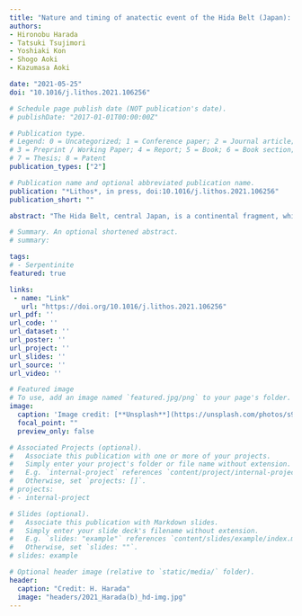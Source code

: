 ```yaml
---
title: "Nature and timing of anatectic event of the Hida Belt (Japan): Constraints from titanite geochemistry and U-Pb age of clinopyroxene-bearing leucogranite"
authors:
- Hironobu Harada
- Tatsuki Tsujimori
- Yoshiaki Kon
- Shogo Aoki
- Kazumasa Aoki

date: "2021-05-25"
doi: "10.1016/j.lithos.2021.106256"

# Schedule page publish date (NOT publication's date).
# publishDate: "2017-01-01T00:00:00Z"

# Publication type.
# Legend: 0 = Uncategorized; 1 = Conference paper; 2 = Journal article;
# 3 = Preprint / Working Paper; 4 = Report; 5 = Book; 6 = Book section;
# 7 = Thesis; 8 = Patent
publication_types: ["2"]

# Publication name and optional abbreviated publication name.
publication: "*Lithos*, in press, doi:10.1016/j.lithos.2021.106256"
publication_short: ""

abstract: "The Hida Belt, central Japan, is a continental fragment, which was once a part of the crustal basement of the East Asian continental margin. It consists mainly of Permo-Triassic granite-gneiss complexes with both syn-to-late-metamorphic migmatite or granite bodies. Clinopyroxene-bearing leucogranite, locally called as 'Inishi'-type migmatite, occurs characteristically in the migmatite zone associated with amphibolite and marble. The leucogranite is characterized by the presence of coarse-grained diopside–hedenbergite series clinopyroxene and titanite in plagioclase-dominated matrix. Clinopyroxene contains abundant calcite inclusions. Euhedral titanite with high Th/U ratios (~2.8–7.8) and REE contents (~4514–14069 μg/g) contains polycrystalline 'granitic' inclusions. Those mineralogical features indicate the involvement of carbonate during anatexis. Considering a nominal pressure of 0.4–0.7 GPa of the Hida gneiss, Zr-in-titanite thermometry yields a temperature of 730–810 °C and 770–850 °C at aTiO2 = 0.5 and 1, respectively. The titanites show highly variable U/Pb (238U/206Pb = 15.0–24.0) and Pb (207Pb/206Pb = 0.172–0.419) isotope ratios, and the scattered trend follows a discordia line with a lower intercept at 225.4 ± 1.9 Ma. This titanite age would represent the timing of regional anatexis that have occurred in a later stage of the regional metamorphism of the Hida Belt. A high apparent thermal gradient at middle crustal levels might have caused by regional extension."

# Summary. An optional shortened abstract.
# summary: 

tags: 
# - Serpentinite
featured: true

links:
 - name: "Link"
   url: "https://doi.org/10.1016/j.lithos.2021.106256"
url_pdf: ''
url_code: ''
url_dataset: ''
url_poster: ''
url_project: ''
url_slides: ''
url_source: ''
url_video: ''

# Featured image
# To use, add an image named `featured.jpg/png` to your page's folder. 
image: 
  caption: 'Image credit: [**Unsplash**](https://unsplash.com/photos/s9CC2SKySJM)'
  focal_point: ""
  preview_only: false

# Associated Projects (optional).
#   Associate this publication with one or more of your projects.
#   Simply enter your project's folder or file name without extension.
#   E.g. `internal-project` references `content/project/internal-project/index.md`.
#   Otherwise, set `projects: []`.
# projects:
# - internal-project

# Slides (optional).
#   Associate this publication with Markdown slides.
#   Simply enter your slide deck's filename without extension.
#   E.g. `slides: "example"` references `content/slides/example/index.md`.
#   Otherwise, set `slides: ""`.
# slides: example

# Optional header image (relative to `static/media/` folder).
header:
  caption: "Credit: H. Harada"
  image: "headers/2021_Harada(b)_hd-img.jpg"
---
```

